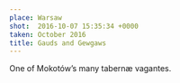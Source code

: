 ```yaml
---
place: Warsaw
shot:  2016-10-07 15:35:34 +0000
taken: October 2016
title: Gauds and Gewgaws
---
```


One of Mokotów’s many tabernæ vagantes.
